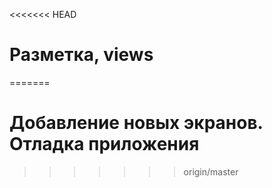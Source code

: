 <<<<<<< HEAD
# Разметка, views
=======
# Добавление новых экранов. Отладка приложения
>>>>>>> origin/master
